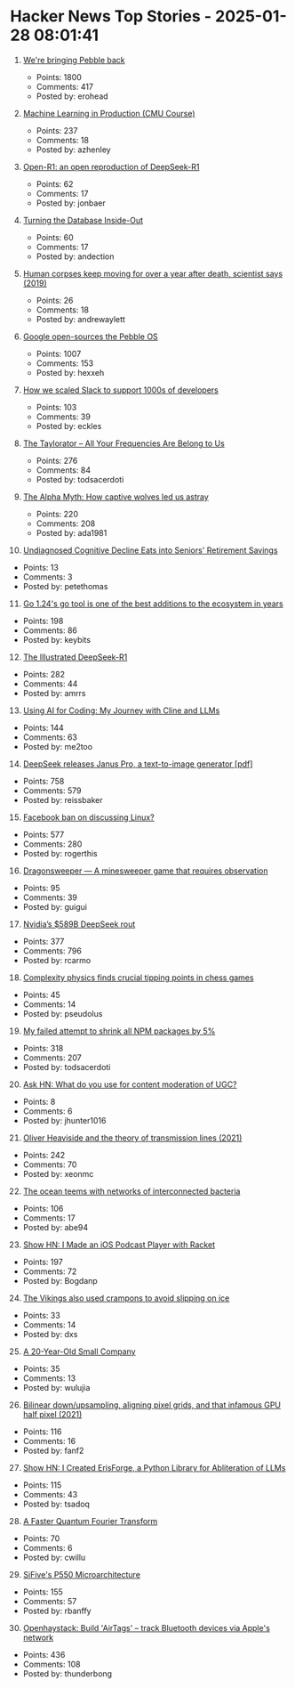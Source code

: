# Hacker News Top Stories - 2025-01-28 08:01:41

1. [We're bringing Pebble back](https://repebble.com/)
   - Points: 1800
   - Comments: 417
   - Posted by: erohead

2. [Machine Learning in Production (CMU Course)](https://mlip-cmu.github.io/s2025/)
   - Points: 237
   - Comments: 18
   - Posted by: azhenley

3. [Open-R1: an open reproduction of DeepSeek-R1](https://huggingface.co/blog/open-r1)
   - Points: 62
   - Comments: 17
   - Posted by: jonbaer

4. [Turning the Database Inside-Out](https://martin.kleppmann.com/2015/11/05/database-inside-out-at-oredev.html)
   - Points: 60
   - Comments: 17
   - Posted by: andection

5. [Human corpses keep moving for over a year after death, scientist says (2019)](https://www.newsweek.com/human-corpse-year-burial-scientist-1459113)
   - Points: 26
   - Comments: 18
   - Posted by: andrewaylett

6. [Google open-sources the Pebble OS](https://opensource.googleblog.com/2025/01/see-code-that-powered-pebble-smartwatches.html)
   - Points: 1007
   - Comments: 153
   - Posted by: hexxeh

7. [How we scaled Slack to support 1000s of developers](https://blog.railway.com/p/slack-overflow)
   - Points: 103
   - Comments: 39
   - Posted by: eckles

8. [The Taylorator – All Your Frequencies Are Belong to Us](https://www.scd31.com/posts/taylorator)
   - Points: 276
   - Comments: 84
   - Posted by: todsacerdoti

9. [The Alpha Myth: How captive wolves led us astray](https://anthonydavidadams.substack.com/p/the-alpha-myth-how-captive-wolves)
   - Points: 220
   - Comments: 208
   - Posted by: ada1981

10. [Undiagnosed Cognitive Decline Eats into Seniors' Retirement Savings](https://www.wsj.com/personal-finance/retirement/cognitive-decline-retirement-savings-4672b604)
   - Points: 13
   - Comments: 3
   - Posted by: petethomas

11. [Go 1.24's go tool is one of the best additions to the ecosystem in years](https://www.jvt.me/posts/2025/01/27/go-tools-124/)
   - Points: 198
   - Comments: 86
   - Posted by: keybits

12. [The Illustrated DeepSeek-R1](https://newsletter.languagemodels.co/p/the-illustrated-deepseek-r1)
   - Points: 282
   - Comments: 44
   - Posted by: amrrs

13. [Using AI for Coding: My Journey with Cline and LLMs](https://pgaleone.eu/ai/coding/2025/01/26/using-ai-for-coding-my-experience/)
   - Points: 144
   - Comments: 63
   - Posted by: me2too

14. [DeepSeek releases Janus Pro, a text-to-image generator [pdf]](https://github.com/deepseek-ai/Janus/blob/main/janus_pro_tech_report.pdf)
   - Points: 758
   - Comments: 579
   - Posted by: reissbaker

15. [Facebook ban on discussing Linux?](https://distrowatch.com/weekly-mobile.php?issue=20250127#sitenews)
   - Points: 577
   - Comments: 280
   - Posted by: rogerthis

16. [Dragonsweeper — A minesweeper game that requires observation](https://danielben.itch.io/dragonsweeper)
   - Points: 95
   - Comments: 39
   - Posted by: guigui

17. [Nvidia’s $589B DeepSeek rout](https://finance.yahoo.com/news/asml-sinks-china-ai-startup-081823609.html)
   - Points: 377
   - Comments: 796
   - Posted by: rcarmo

18. [Complexity physics finds crucial tipping points in chess games](https://arstechnica.com/science/2025/01/complexity-physics-finds-crucial-tipping-points-in-chess-games/)
   - Points: 45
   - Comments: 14
   - Posted by: pseudolus

19. [My failed attempt to shrink all NPM packages by 5%](https://evanhahn.com/my-failed-attempt-to-shrink-all-npm-packages-by-5-percent/)
   - Points: 318
   - Comments: 207
   - Posted by: todsacerdoti

20. [Ask HN: What do you use for content moderation of UGC?](undefined)
   - Points: 8
   - Comments: 6
   - Posted by: jhunter1016

21. [Oliver Heaviside and the theory of transmission lines (2021)](https://www.pa3fwm.nl/technotes/tn28-heaviside-transmission-lines.html)
   - Points: 242
   - Comments: 70
   - Posted by: xeonmc

22. [The ocean teems with networks of interconnected bacteria](https://www.quantamagazine.org/the-ocean-teems-with-networks-of-interconnected-bacteria-20250106/)
   - Points: 106
   - Comments: 17
   - Posted by: abe94

23. [Show HN: I Made an iOS Podcast Player with Racket](https://defn.io/2024/11/16/podcatcher/)
   - Points: 197
   - Comments: 72
   - Posted by: Bogdanp

24. [The Vikings also used crampons to avoid slipping on ice](https://www.sciencenorway.no/ice-viking-age-winter/the-vikings-also-used-crampons-to-avoid-slipping-on-ice/2456603)
   - Points: 33
   - Comments: 14
   - Posted by: dxs

25. [A 20-Year-Old Small Company](https://hacklook.com/posts/20250128-20years/)
   - Points: 35
   - Comments: 13
   - Posted by: wulujia

26. [Bilinear down/upsampling, aligning pixel grids, and that infamous GPU half pixel (2021)](https://bartwronski.com/2021/02/15/bilinear-down-upsampling-pixel-grids-and-that-half-pixel-offset/)
   - Points: 116
   - Comments: 16
   - Posted by: fanf2

27. [Show HN: I Created ErisForge, a Python Library for Abliteration of LLMs](https://github.com/Tsadoq/ErisForge)
   - Points: 115
   - Comments: 43
   - Posted by: tsadoq

28. [A Faster Quantum Fourier Transform](https://arxiv.org/abs/2501.12414)
   - Points: 70
   - Comments: 6
   - Posted by: cwillu

29. [SiFive's P550 Microarchitecture](https://chipsandcheese.com/p/inside-sifives-p550-microarchitecture)
   - Points: 155
   - Comments: 57
   - Posted by: rbanffy

30. [Openhaystack: Build 'AirTags' – track Bluetooth devices via Apple's network](https://github.com/seemoo-lab/openhaystack)
   - Points: 436
   - Comments: 108
   - Posted by: thunderbong

